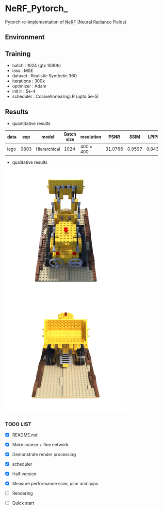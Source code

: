 # NeRF_Pytorch_

Pytorch re-implementation of [NeRF](http://www.matthewtancik.com/nerf) (Neural Radiance Fields)

## Environment

## Training

- batch : 1024 (gtx 1080ti)
- loss : MSE
- dataset : Realistic Synthetic 360
- iterations : 300k
- optimizer : Adam
- init lr : 5e-4
- scheduler : CosineAnnealingLR (upto 5e-5)


## Results

- quantitative results 

| data  | exp   | model              | Batch size     | resolution |  PSNR   |  SSIM  | LPIPS  |   Loss   | 
|-------|-------|--------------------|----------------|------------|---------|--------|--------|----------|
| lego  | 0803  | Hierarchical       | 1024           | 400 x 400  | 31.0766 | 0.9597 | 0.0434 | 0.000817 |

- qualitative results

![](./figures/000.png)
![lego_gif](./figures/lego.gif)


### TODO LIST

- [x] README.md
- [x] Make coarse + fine network 
- [x] Demonstrate render processing
- [x] scheduler
- [x] Half version 
- [x] Measure performance ssim, psnr and lpips
- [ ] Rendering
- [ ] Quick start 



